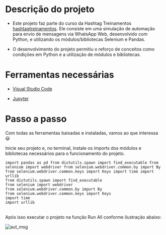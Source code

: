 # Descrição do projeto

- Este projeto faz parte do curso da Hashtag Treinamentos [hashtagtreinamentos]([https://origamid.com](https://hashtagtreinamentos.com)). Ele consiste em uma simulação de automação para envio de mensagens via WhatsApp Web, desenvolvido com Python, e utilizando os módulos/bibliotecas Selenium e Pandas.

- O desenvolvimento do projeto permitiu o reforço de conceitos como condições em Python e a utilização de módulos e bibliotecas.

# Ferramentas necessárias

- [Visual Studio Code](https://code.visualstudio.com/)

- [Jupyter](https://jupyter.org/)

# Passo a passo

Com todas as ferramentas baixadas e instaladas, vamos ao que interessa 😃

Inicie seu projeto e, no terminal, instale os imports dos módulos e bibliotecas necessários para o funcionamento do projeto.

`
import pandas as pd
from distutils.spawn import find_executable
from selenium import webdriver
from selenium.webdriver.common.by import By
from selenium.webdriver.common.keys import Keys
import time
import urllib
`
<br>
`from distutils.spawn import find_executable`
<br>
`from selenium import webdriver`
<br>
`from selenium.webdriver.common.by import By`
<br>
`from selenium.webdriver.common.keys import Keys`
<br>
`import time`
<br>
`import urllib`
<br>
<br>

Após isso executar o projeto na função Run All conforme ilustração abaixo:

![aut_msg](https://user-images.githubusercontent.com/69989654/204105156-8110c8b2-6aa3-41b8-b580-73ffe88f143b.png)
